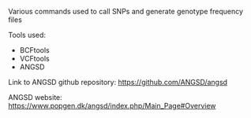 Various commands used to call SNPs and generate genotype frequency files

Tools used:
- BCFtools
- VCFtools
- ANGSD

Link to ANGSD github repository: https://github.com/ANGSD/angsd

ANGSD website: https://www.popgen.dk/angsd/index.php/Main_Page#Overview
